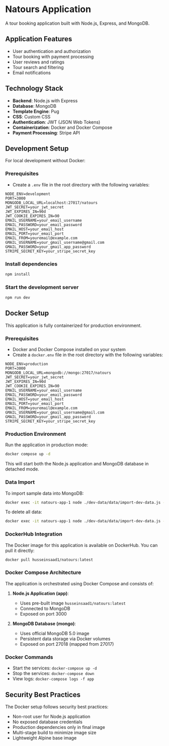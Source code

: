 # Natours Application

A tour booking application built with Node.js, Express, and MongoDB.

## Application Features

- User authentication and authorization
- Tour booking with payment processing
- User reviews and ratings
- Tour search and filtering
- Email notifications

## Technology Stack

- **Backend**: Node.js with Express
- **Database**: MongoDB
- **Template Engine**: Pug
- **CSS**: Custom CSS
- **Authentication**: JWT (JSON Web Tokens)
- **Containerization**: Docker and Docker Compose
- **Payment Processing**: Stripe API


## Development Setup

For local development without Docker:

### Prerequisites

- Create a `.env` file in the root directory with the following variables:

```
NODE_ENV=development
PORT=3000
MONGODB_LOCAL_URL=localhost:27017/natours
JWT_SECRET=your_jwt_secret
JWT_EXPIRES_IN=90d
JWT_COOKIE_EXPIRES_IN=90
EMAIL_USERNAME=your_email_username
EMAIL_PASSWORD=your_email_password
EMAIL_HOST=your_email_host
EMAIL_PORT=your_email_port
EMAIL_FROM=youremail@example.com
GMAIL_USERNAME=your_gmail_username@gmail.com
GMAIL_PASSWORD=your_gmail_app_password
STRIPE_SECRET_KEY=your_stripe_secret_key
```

### Install dependencies

   ```bash
   npm install
   ```

### Start the development server
   ```bash
   npm run dev
   ```


## Docker Setup

This application is fully containerized for production environment.

### Prerequisites

- Docker and Docker Compose installed on your system
- Create a `docker.env` file in the root directory with the following variables:

```
NODE_ENV=production
PORT=3000
MONGODB_LOCAL_URL=mongodb://mongo:27017/natours
JWT_SECRET=your_jwt_secret
JWT_EXPIRES_IN=90d
JWT_COOKIE_EXPIRES_IN=90
EMAIL_USERNAME=your_email_username
EMAIL_PASSWORD=your_email_password
EMAIL_HOST=your_email_host
EMAIL_PORT=your_email_port
EMAIL_FROM=youremail@example.com
GMAIL_USERNAME=your_gmail_username@gmail.com
GMAIL_PASSWORD=your_gmail_app_password
STRIPE_SECRET_KEY=your_stripe_secret_key
```

### Production Environment

Run the application in production mode:

```bash
docker compose up -d
```

This will start both the Node.js application and MongoDB database in detached mode.


### Data Import

To import sample data into MongoDB:

```bash
docker exec -it natours-app-1 node ./dev-data/data/import-dev-data.js --import
```

To delete all data:

```bash
docker exec -it natours-app-1 node ./dev-data/data/import-dev-data.js --delete
```



### DockerHub Integration

The Docker image for this application is available on DockerHub. You can pull it directly:

```bash
docker pull husseinsaad1/natours:latest
```


### Docker Compose Architecture

The application is orchestrated using Docker Compose and consists of:

1. **Node.js Application (app)**:

   - Uses pre-built image `husseinsaad1/natours:latest`
   - Connected to MongoDB
   - Exposed on port 3000

2. **MongoDB Database (mongo)**:
   - Uses official MongoDB 5.0 image
   - Persistent data storage via Docker volumes
   - Exposed on port 27018 (mapped from 27017)

### Docker Commands

- Start the services: `docker-compose up -d`
- Stop the services: `docker-compose down`
- View logs: `docker-compose logs -f app`


## Security Best Practices

The Docker setup follows security best practices:

- Non-root user for Node.js application
- No exposed database credentials
- Production dependencies only in final image
- Multi-stage build to minimize image size
- Lightweight Alpine base image
